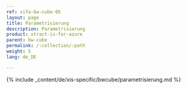 ```yaml
---
ref: xifa-bw-cube-05
layout: page
title: Parametrisierung
description: Parametrisierung
product: xtract-is-for-azure
parent: bw-cube
permalink: /:collection/:path
weight: 5
lang: de_DE

---
```

{% include _content/de/xis-specific/bwcube/parametrisierung.md  %}